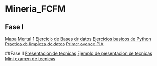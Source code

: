 # Mineria_FCFM
## Fase I
[Mapa Mental 1](https://github.com/TennetA0/Mineria_FCFM/blob/main/MapaMental_1_1806170.pdf)
[Ejercicio de Bases de datos](https://github.com/TennetA0/Mineria_FCFM/blob/main/Ej1_BasesDatos_Equipo_8.pdf)
[Ejercicios basicos de Python](https://github.com/TennetA0/Mineria_FCFM/blob/main/Ej_Python_1806170.ipynb)
[Practica de limpieza de datos](https://github.com/TennetA0/Mineria_FCFM/blob/main/EJ_Limpieza_Equipo8.ipynb)
[Primer avance PIA](https://github.com/TennetA0/Mineria_FCFM/blob/main/Avance1_PIA_Equipo8.ipynb)

##Fase II
[Presentación de tecnicas]()
[Ejemplo de presentacion de tecnicas]()
[Mini examen de tecnicas]()
